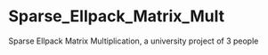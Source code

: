 # Sparse_Ellpack_Matrix_Mult
Sparse Ellpack Matrix Multiplication, a university project of 3 people
